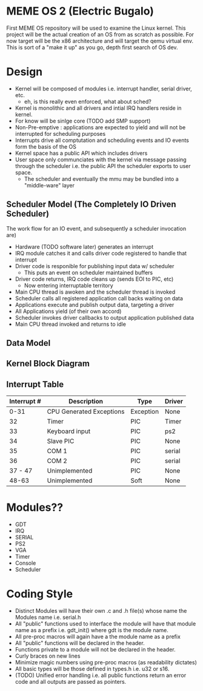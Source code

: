# MEME OS 2 (Electric Bugalo)
First MEME OS repository will be used to examine the Linux kernel. This project
will be the actual creation of an OS from as scratch as possible. For now
target will be the x86 architecture and will target the qemu virtual env.
This is sort of a "make it up" as you go, depth first search of OS dev.

# Design
- Kernel will be composed of modules i.e. interrupt handler, serial driver,
  etc.
    - eh, is this really even enforced, what about sched?
- Kernel is monolithic and all drivers and intial IRQ handlers reside in kernel.
- For know will be sinlge core (TODO add SMP support)
- Non-Pre-emptive : applications are expected to yield and will not be 
  interrupted for scheduling purposes
- Interrupts drive all comptutation and scheduling events and IO events form the basis of the OS
- Kernel space has a public API which includes drivers
- User space only communciates with the kernel via message passing through the
  scheduler i.e. the public API the scheduler exports to user space.
  - The scheduler and eventually the mmu may be bundled into a "middle-ware" layer

## Scheduler Model (The Completely IO Driven Scheduler)
The work flow for an IO event, and subsequently a scheduler invocation are)
- Hardware (TODO software later) generates an interrupt
- IRQ module catches it and calls driver code registered to handle that interrupt
- Driver code is responible for publishing input data w/ scheduler
  - This puts an event on scheduler maintained buffers
- Driver code returns, IRQ code cleans up (sends EOI to PIC, etc)
  - Now entering interruptable territory 
- Main CPU thread is awoken and the scheduler thread is invoked
- Scheduler calls all registered application call backs waiting on data
- Applications execute and publish output data, targeting a driver
- All Applications yield (of their own accord)
- Scheduler invokes driver callbacks to output application published data
- Main CPU thread invoked and returns to idle

## Data Model

## Kernel Block Diagram

## Interrupt Table

| Interrupt #      | Description                    | Type        | Driver |
| -----------      | -----------                    | ----------- | ----------- |
| 0-31             | CPU Generated Exceptions       | Exception   | None  |
| 32               | Timer                          | PIC         | Timer |
| 33               | Keyboard input                 | PIC         | ps2   |
| 34               | Slave PIC                      | PIC         | None  |
| 35               | COM 1                          | PIC         | serial |
| 36               | COM 2                          | PIC         | serial |
| 37 - 47          | Unimplemented                  | PIC         | None   |
| 48-63            | Unimplemented                  | Soft        | None   |


# Modules??
- GDT
- IRQ
- SERIAL
- PS2
- VGA
- Timer
- Console
- Scheduler

# Coding Style
- Distinct Modules will have their own .c and .h file(s) whose name the 
  Modules name i.e. serial.h
- All "public" functions used to interface the module will have that module
  name as a prefix i.e. gdt_init() where gdt is the module name.
- All pre-proc macros will again have a the module name as a prefix
- All "public" functions will be declared in the header.
- Functions private to a module will not be declared in the header.
- Curly braces on new lines
- Minimize magic numbers using pre-proc macros (as readability dictates)
- All basic types will be those defined in types.h i.e. u32 or s16.
- (TODO) Unified error handling i.e. all public functions return an
  error code and all outputs are passed as pointers.

